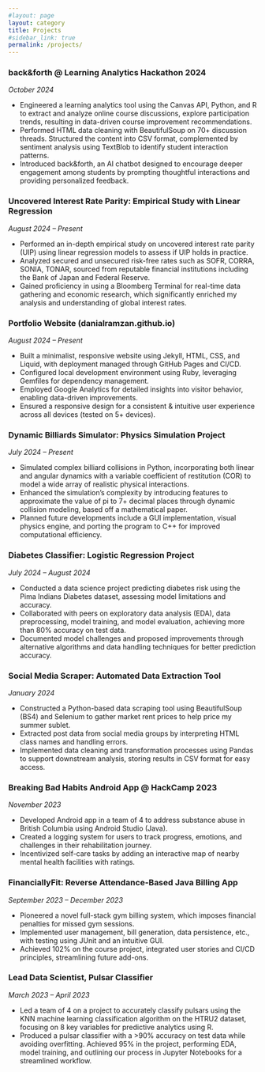 ```yaml
---
#layout: page
layout: category
title: Projects
#sidebar_link: true
permalink: /projects/
---
```


[//]: # (<p class="message">)

[//]: # (  Hey there! This page is included as an example. Feel free to customize it)

[//]: # (  for your own use upon downloading. Carry on!)

[//]: # (</p>)

[//]: # ()
[//]: # (To make pages show up in the sidebar, add `sidebar_link: true` to the front)

[//]: # (matter.)


### back&forth @ Learning Analytics Hackathon 2024
*October 2024*

- Engineered a learning analytics tool using the Canvas API, Python, and R to extract and analyze online course discussions, explore participation trends, resulting in data-driven course improvement recommendations.
- Performed HTML data cleaning with BeautifulSoup on 70+ discussion threads. Structured the content into CSV format, complemented by sentiment analysis using TextBlob to identify student interaction patterns.
- Introduced back&forth, an AI chatbot designed to encourage deeper engagement among students by prompting thoughtful interactions and providing personalized feedback.

### Uncovered Interest Rate Parity: Empirical Study with Linear Regression
*August 2024 – Present*

- Performed an in-depth empirical study on uncovered interest rate parity (UIP) using linear regression models to assess if UIP holds in practice.
- Analyzed secured and unsecured risk-free rates such as SOFR, CORRA, SONIA, TONAR, sourced from reputable financial institutions including the Bank of Japan and Federal Reserve.
- Gained proficiency in using a Bloomberg Terminal for real-time data gathering and economic research, which significantly enriched my analysis and understanding of global interest rates.

### Portfolio Website (danialramzan.github.io)
*August 2024 – Present*

- Built a minimalist, responsive website using Jekyll, HTML, CSS, and Liquid, with deployment managed through GitHub Pages and CI/CD.
- Configured local development environment using Ruby, leveraging Gemfiles for dependency management.
- Employed Google Analytics for detailed insights into visitor behavior, enabling data-driven improvements.
- Ensured a responsive design for a consistent & intuitive user experience across all devices (tested on 5+ devices).

### Dynamic Billiards Simulator: Physics Simulation Project
*July 2024 – Present*

- Simulated complex billiard collisions in Python, incorporating both linear and angular dynamics with a variable coefficient of restitution (COR) to model a wide array of realistic physical interactions.
- Enhanced the simulation’s complexity by introducing features to approximate the value of pi to 7+ decimal places through dynamic collision modeling, based off a mathematical paper.
- Planned future developments include a GUI implementation, visual physics engine, and porting the program to C++ for improved computational efficiency.

### Diabetes Classifier: Logistic Regression Project
*July 2024 – August 2024*

- Conducted a data science project predicting diabetes risk using the Pima Indians Diabetes dataset, assessing model limitations and accuracy.
- Collaborated with peers on exploratory data analysis (EDA), data preprocessing, model training, and model evaluation, achieving more than 80% accuracy on test data.
- Documented model challenges and proposed improvements through alternative algorithms and data handling techniques for better prediction accuracy.

### Social Media Scraper: Automated Data Extraction Tool
*January 2024*

- Constructed a Python-based data scraping tool using BeautifulSoup (BS4) and Selenium to gather market rent prices to help price my summer sublet.
- Extracted post data from social media groups by interpreting HTML class names and handling errors.
- Implemented data cleaning and transformation processes using Pandas to support downstream analysis, storing results in CSV format for easy access.

### Breaking Bad Habits Android App @ HackCamp 2023
*November 2023*

- Developed Android app in a team of 4 to address substance abuse in British Columbia using Android Studio (Java).
- Created a logging system for users to track progress, emotions, and challenges in their rehabilitation journey.
- Incentivized self-care tasks by adding an interactive map of nearby mental health facilities with ratings.

### FinanciallyFit: Reverse Attendance-Based Java Billing App
*September 2023 – December 2023*

- Pioneered a novel full-stack gym billing system, which imposes financial penalties for missed gym sessions.
- Implemented user management, bill generation, data persistence, etc., with testing using JUnit and an intuitive GUI.
- Achieved 102% on the course project, integrated user stories and CI/CD principles, streamlining future add-ons.

### Lead Data Scientist, Pulsar Classifier
*March 2023 – April 2023*

- Led a team of 4 on a project to accurately classify pulsars using the KNN machine learning classification algorithm on the HTRU2 dataset, focusing on 8 key variables for predictive analytics using R.
- Produced a pulsar classifier with a >90% accuracy on test data while avoiding overfitting. Achieved 95% in the project, performing EDA, model training, and outlining our process in Jupyter Notebooks for a streamlined workflow.
